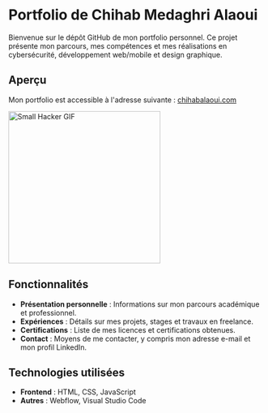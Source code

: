 # Portfolio de Chihab Medaghri Alaoui

Bienvenue sur le dépôt GitHub de mon portfolio personnel. Ce projet présente mon parcours, mes compétences et mes réalisations en cybersécurité, développement web/mobile et design graphique.

## Aperçu

Mon portfolio est accessible à l'adresse suivante : [chihabalaoui.com](https://chihabalaoui.com)

<img src="https://media1.tenor.com/m/7LAB1WbMURAAAAAd/website.gif" width="300" alt="Small Hacker GIF">


## Fonctionnalités

- **Présentation personnelle** : Informations sur mon parcours académique et professionnel.
- **Expériences** : Détails sur mes projets, stages et travaux en freelance.
- **Certifications** : Liste de mes licences et certifications obtenues.
- **Contact** : Moyens de me contacter, y compris mon adresse e-mail et mon profil LinkedIn.

## Technologies utilisées

- **Frontend** : HTML, CSS, JavaScript
- **Autres** : Webflow, Visual Studio Code
